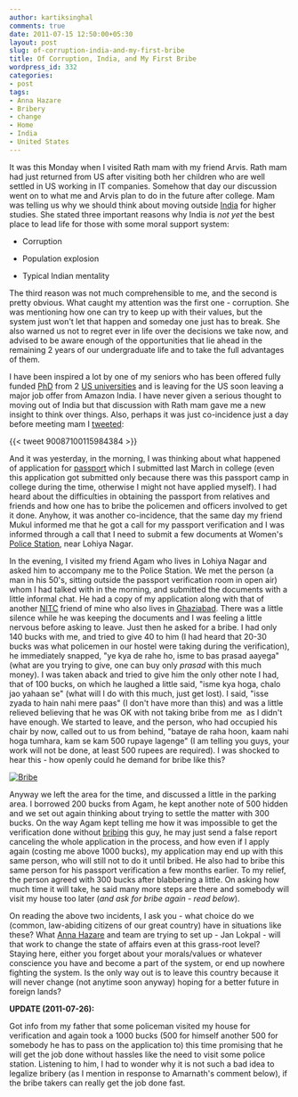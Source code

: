```yaml
---
author: kartiksinghal
comments: true
date: 2011-07-15 12:50:00+05:30
layout: post
slug: of-corruption-india-and-my-first-bribe
title: Of Corruption, India, and My First Bribe
wordpress_id: 332
categories:
- post
tags:
- Anna Hazare
- Bribery
- change
- Home
- India
- United States
---
```


It was this Monday when I visited Rath mam with my friend Arvis. Rath mam had just returned from US after visiting both her children who are well settled in US working in IT companies. Somehow that day our discussion went on to what me and Arvis plan to do in the future after college. Mam was telling us why we should think about moving outside [India](http://en.wikipedia.org/wiki/India) for higher studies. She stated three important reasons why India is _not yet_ the best place to lead life for those with some moral support system:




  * Corruption


  * Population explosion


  * Typical Indian mentality


The third reason was not much comprehensible to me, and the second is pretty obvious. What caught my attention was the first one - corruption. She was mentioning how one can try to keep up with their values, but the system just won't let that happen and someday one just has to break. She also warned us not to regret ever in life over the decisions we take now, and advised to be aware enough of the opportunities that lie ahead in the remaining 2 years of our undergraduate life and to take the full advantages of them.

I have been inspired a lot by one of my seniors who has been offered fully funded [PhD](http://en.wikipedia.org/wiki/Doctor_of_Philosophy) from 2 [US universities](http://en.wikipedia.org/wiki/Higher_education_in_the_United_States) and is leaving for the US soon leaving a major job offer from Amazon India. I have never given a serious thought to moving out of India but that discussion with Rath mam gave me a new insight to think over things. Also, perhaps it was just co-incidence just a day before meeting mam I [tweeted](https://twitter.com/#!/k4rtik/status/90087100115984384):

{{< tweet 90087100115984384 >}}

And it was yesterday, in the morning, I was thinking about what happened of application for [passport](http://en.wikipedia.org/wiki/Passport) which I submitted last March in college (even this application got submitted only because there was this passport camp in college during the time, otherwise I might not have applied myself). I had heard about the difficulties in obtaining the passport from relatives and friends and how one has to bribe the policemen and officers involved to get it done. Anyhow, it was another co-incidence, that the same day my friend Mukul informed me that he got a call for my passport verification and I was informed through a call that I need to submit a few documents at Women's [Police Station](http://en.wikipedia.org/wiki/Police_station), near Lohiya Nagar.

In the evening, I visited my friend Agam who lives in Lohiya Nagar and asked him to accompany me to the Police Station. We met the person (a man in his 50's, sitting outside the passport verification room in open air) whom I had talked with in the morning, and submitted the documents with a little informal chat. He had a copy of my application along with that of another [NITC](http://en.wikipedia.org/wiki/National_Institute_of_Technology_Calicut) friend of mine who also lives in [Ghaziabad](http://en.wikipedia.org/wiki/Ghaziabad%2C_India). There was a little silence while he was keeping the documents and I was feeling a little nervous before asking to leave. Just then he asked for a bribe. I had only 140 bucks with me, and tried to give 40 to him (I had heard that 20-30 bucks was what policemen in our hostel were taking during the verification), he immediately snapped, "ye kya de rahe ho, isme to bas prasad aayega" (what are you trying to give, one can buy only _prasad_ with this much money). I was taken aback and tried to give him the only other note I had, that of 100 bucks, on which he laughed a little said, "isme kya hoga, chalo jao yahaan se" (what will I do with this much, just get lost). I said, "isse zyada to hain nahi mere paas" (I don't have more than this) and was a little relieved believing that he was OK with not taking bribe from me  as I didn't have enough. We started to leave, and the person, who had occupied his chair by now, called out to us from behind, "bataye de raha hoon, kaam nahi hoga tumhara, kam se kam 500 rupaye lagenge" (I am telling you guys, your work will not be done, at least 500 rupees are required). I was shocked to hear this - how openly could he demand for bribe like this?




[![Bribe](http://upload.wikimedia.org/wikipedia/commons/5/51/Bribe.png)](http://commons.wikipedia.org/wiki/File:Bribe.png)




Anyway we left the area for the time, and discussed a little in the parking area. I borrowed 200 bucks from Agam, he kept another note of 500 hidden and we set out again thinking about trying to settle the matter with 300 bucks. On the way Agam kept telling me how it was impossible to get the verification done without [bribing](http://en.wikipedia.org/wiki/Bribery) this guy, he may just send a false report canceling the whole application in the process, and how even if I apply again (costing me above 1000 bucks), my application may end up with this same person, who will still not to do it until bribed. He also had to bribe this same person for his passport verification a few months earlier. To my relief, the person agreed with 300 bucks after blabbering a little. On asking how much time it will take, he said many more steps are there and somebody will visit my house too later (_and ask for bribe again - read below_).

On reading the above two incidents, I ask you - what choice do we (common, law-abiding citizens of our great country) have in situations like these? What [Anna Hazare](http://en.wikipedia.org/wiki/Anna_Hazare) and team are trying to set up - Jan Lokpal - will that work to change the state of affairs even at this grass-root level? Staying here, either you forget about your morals/values or whatever conscience you have and become a part of the system, or end up nowhere fighting the system. Is the only way out is to leave this country because it will never change (not anytime soon anyway) hoping for a better future in foreign lands?

**UPDATE (2011-07-26):**

Got info from my father that some policeman visited my house for verification and again took a 1000 bucks (500 for himself another 500 for somebody he has to pass on the application to) this time promising that he will get the job done without hassles like the need to visit some police station. Listening to him, I had to wonder why it is not such a bad idea to legalize bribery (as I mention in response to Amarnath's comment below), if the bribe takers can really get the job done fast.
